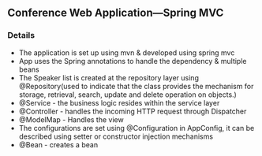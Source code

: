 ## Conference Web Application—Spring MVC


### Details 
- The application is set up using mvn & developed using spring mvc
- App uses the Spring annotations to handle the dependency & multiple beans 
- The Speaker list is created at the repository layer using @Repository(used to indicate that the class provides the mechanism for storage, retrieval, search, update and delete operation on objects.)
- @Service - the business logic resides within the service layer
- @Controller - handles the incoming HTTP request through Dispatcher
- @ModelMap - Handles the view 
- The configurations are set using @Configuration in AppConfig, it can be described using setter or constructor injection mechanisms
- @Bean - creates a bean